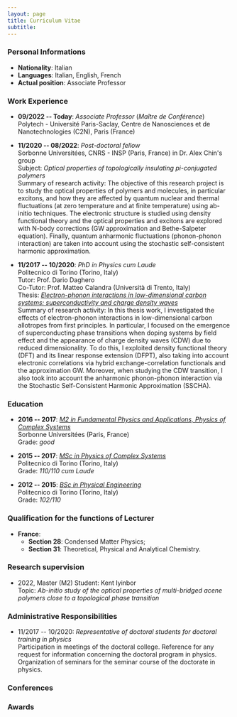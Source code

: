 ```yaml
---
layout: page
title: Curriculum Vitae
subtitle: 
---
```


### Personal Informations

* **Nationality**: Italian
* **Languages**: Italian, English, French
* **Actual position**: Associate Professor

### Work Experience

* **09/2022 -- Today**: _Associate Professor_ (_Maître de Conférence_)  
Polytech - Université Paris-Saclay, Centre de Nanosciences et de Nanotechnologies (C2N), Paris (France)

* **11/2020 -- 08/2022**: _Post-doctoral fellow_  
Sorbonne Universitées, CNRS - INSP (Paris, France) in Dr. Alex Chin's group  
Subject: _Optical properties of topologically insulating pi-conjugated polymers_  
Summary of research activity: The objective of this research project is to study the optical properties of polymers and molecules, in particular excitons, and how they are affected by quantum nuclear and thermal fluctuations (at zero temperature and at finite temperature) using ab-initio techniques. The electronic structure is studied using density functional theory and the optical properties and excitons are explored with N-body corrections (GW approximation and Bethe-Salpeter equation). Finally, quantum anharmonic fluctuations (phonon-phonon interaction) are taken into account using the stochastic self-consistent harmonic approximation.

* **11/2017 -- 10/2020**: _PhD in Physics cum Laude_  
Politecnico di Torino (Torino, Italy)  
Tutor: Prof. Dario Daghero  
Co-Tutor: Prof. Matteo Calandra (Università di Trento, Italy)  
Thesis: [_Electron-phonon interactions in low-dimensional carbon systems: superconductivity and charge density waves_](https://iris.polito.it/handle/11583/2872341?mode=full.15420)  
Summary of research activity: In this thesis work, I investigated the effects of electron-phonon interactions in low-dimensional carbon allotropes from first principles. In particular, I focused on the emergence of superconducting phase transitions when doping systems by field effect and the appearance of charge density waves (CDW) due to reduced dimensionality. To do this, I exploited density functional theory (DFT) and its linear response extension (DFPT), also taking into account electronic correlations via hybrid exchange-correlation functionals and the approximation GW. Moreover, when studying the CDW transition, I also took into account the anharmonic phonon-phonon interaction via the Stochastic Self-Consistent Harmonic Approximation (SSCHA).

### Education

* **2016 -- 2017**: [_M2 in Fundamental Physics and Applications, Physics of Complex Systems_](https://physics-complex-systems.fr/en/)  
Sorbonne Universitées (Paris, France)  
Grade: _good_

* **2015 -- 2017**: [_MSc in Physics of Complex Systems_](http://www.pcs.polito.it/)  
Politecnico di Torino (Torino, Italy)  
Grade: _110/110 cum Laude_

* **2012 -- 2015**: [_BSc in Physical Engineering_](https://didattica.polito.it/laurea/ingegneria_fisica/en/welcome)  
Politecnico di Torino (Torino, Italy)  
Grade: _102/110_  

### Qualification for the functions of Lecturer
* **France**:
  * **Section 28**: Condensed Matter Physics;
  * **Section 31**: Theoretical, Physical and Analytical Chemistry.

### Research supervision
* 2022, Master (M2) Student: Kent Iyinbor  
Topic: _Ab-initio study of the optical properties of multi-bridged acene polymers close to a topological phase transition_

### Administrative Responsibilities
* 11/2017 -- 10/2020: _Representative of doctoral students for doctoral training in physics_  
Participation in meetings of the doctoral college. Reference for any request for information concerning the doctoral program in physics. Organization of seminars for the seminar course of the doctorate in physics.

### Conferences

### Awards
